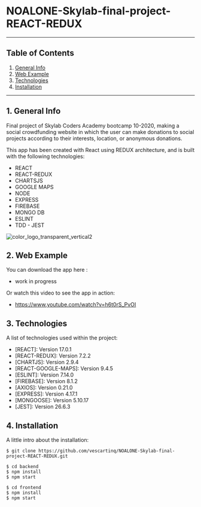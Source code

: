 # NOALONE-Skylab-final-project-REACT-REDUX

---

## Table of Contents

1. [General Info](#general-info)
2. [Web Example](#web-example)
3. [Technologies](#technologies)
4. [Installation](#installation)

---

## 1. General Info

Final project of Skylab Coders Academy bootcamp 10-2020, making a social
crowdfunding website in which the user can make donations to social projects
according to their interests, location, or anonymous donations.

This app has been created with React using REDUX architecture, and is built with
the following technologies:

- REACT
- REACT-REDUX
- CHARTSJS
- GOOGLE MAPS
- NODE
- EXPRESS
- FIREBASE
- MONGO DB
- ESLINT
- TDD - JEST

![color_logo_transparent_vertical2](https://user-images.githubusercontent.com/65297719/107152215-edac3a00-6966-11eb-802e-c937755b8f3a.png)

## 2. Web Example

You can download the app here :

- work in progress

Or watch this video to see the app in action:

- https://www.youtube.com/watch?v=h6t0rS_PvOI

## 3. Technologies

A list of technologies used within the project:

- [REACT]: Version 17.0.1
- [REACT-REDUX]: Version 7.2.2
- [CHARTJS]: Version 2.9.4
- [REACT-GOOGLE-MAPS]: Version 9.4.5
- [ESLINT]: Version 7.14.0
- [FIREBASE]: Version 8.1.2
- [AXIOS]: Version 0.21.0
- [EXPRESS]: Version 4.17.1
- [MONGOOSE]: Version 5.10.17
- [JEST]: Version 26.6.3

## 4. Installation

A little intro about the installation:

```
$ git clone https://github.com/vescartinq/NOALONE-Skylab-final-project-REACT-REDUX.git

$ cd backend
$ npm install
$ npm start

$ cd frontend
$ npm install
$ npm start
```
